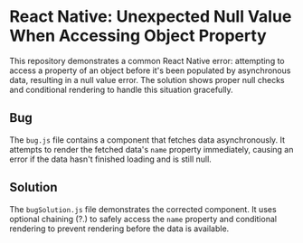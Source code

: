 # React Native: Unexpected Null Value When Accessing Object Property

This repository demonstrates a common React Native error: attempting to access a property of an object before it's been populated by asynchronous data, resulting in a null value error.  The solution shows proper null checks and conditional rendering to handle this situation gracefully.

## Bug
The `bug.js` file contains a component that fetches data asynchronously.  It attempts to render the fetched data's `name` property immediately, causing an error if the data hasn't finished loading and is still null.

## Solution
The `bugSolution.js` file demonstrates the corrected component. It uses optional chaining (?.) to safely access the `name` property and conditional rendering to prevent rendering before the data is available.
